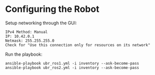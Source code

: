 # Configuring the Robot

Setup networking through the GUI:

    IPv4 Method: Manual
    IP: 10.42.0.1
    Netmask: 255.255.255.0
    Check for "Use this connection only for resources on its network"


Run the playbook:

    ansible-playbook ubr_ros1.yml -i inventory --ask-become-pass
    ansible-playbook ubr_ros2.yml -i inventory --ask-become-pass
